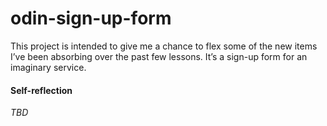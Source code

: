 # odin-sign-up-form
This project is intended to give me a chance to flex some of the new items I’ve been absorbing over the past few lessons. It’s a sign-up form for an imaginary service.

#### Self-reflection

*TBD*